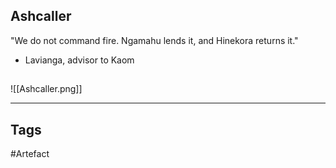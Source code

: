 ## Ashcaller
"We do not command fire.
Ngamahu lends it, and Hinekora returns it."
- Lavianga, advisor to Kaom
## 
![[Ashcaller.png]]

---
## Tags
#Artefact